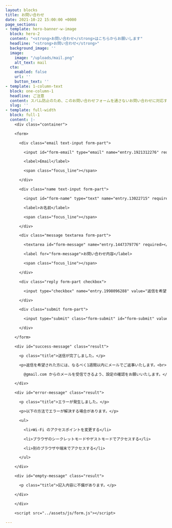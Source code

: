 ```yaml
---
layout: blocks
title: お問い合わせ
date: 2021-10-22 15:00:00 +0000
page_sections:
- template: hero-banner-w-image
  block: hero-2
  content: "<strong>お問い合わせ</strong>はこちらからお願いします"
  headline: "<strong>お問い合わせ</strong>"
  background_image: ''
  image:
    image: "/uploads/mail.png"
    alt_text: mail
  cta:
    enabled: false
    url: ''
    button_text: ''
- template: 1-column-text
  block: one-column-1
  headline: ご注意
  content: スパム防止のため、このお問い合わせフォームを通さないお問い合わせに対応することはできません。<br>また、このフォームを通していても、スパム・いたずらと思われるものには一切応じません。
  slug: ''
- template: full-width
  block: full-1
  content: |-
    <div class="container">

    <form>

      <div class="email text-input form-part">

        <input id="form-email" type="email" name="entry.1921312276" required class="ef">

        <label>Email</label>

        <span class="focus_line"></span>

      </div>

      <div class="name text-input form-part">

        <input id="form-name" type="text" name="entry.13022715" required class="ef">

        <label>お名前</label>

        <span class="focus_line"></span>

      </div>

      <div class="message textarea form-part">

        <textarea id="form-message" name="entry.1447379776" required></textarea>

        <label for="form-message">お問い合わせ内容</label>

        <span class="focus_line"></span>

      </div>

      <div class="reply form-part checkbox">

        <input type="checkbox" name="entry.1998096288" value="返信を希望する" id="want-reply"><label for="want-reply">返信を希望する</label>

      </div>

      <div class="submit form-part">

        <input type="submit" class="form-submit" id="form-submit" value="送信">

      </div>

    </form>

    <div id="success-message" class="result">

      <p class="title">送信が完了しました。</p>

      <p>返信を希望された方には、なるべく1週間以内にメールでご返事いたします。<br>

        @gmail.com からのメールを受信できるよう、設定の確認をお願いいたします。</p>

    </div>

    <div id="error-message" class="result">

      <p class="title">エラーが発生しました。</p>

      <p>以下の方法でエラーが解決する場合があります。</p>

      <ul>

        <li>Wi-Fi のアクセスポイントを変更する</li>

        <li>ブラウザのシークレットモードやゲストモードでアクセスする</li>

        <li>別のブラウザや端末でアクセスする</li>

      </ul>

    </div>

    <div id="empty-message" class="result">

      <p class="title">記入内容に不備があります。</p>

    </div>

    </div>

    <script src="../assets/js/form.js"></script>

---
```

